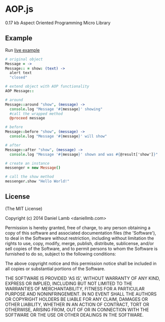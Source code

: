 # AOP.js

0.17 kb Aspect Oriented Programming Micro Library

## Example

Run [live example](http://jsfiddle.net/daniellmb/H2rvF/)

```CoffeeScript
# original object
Message = ->
Message:: = show: (text) ->
  alert text
  "closed"

# extend object with AOP functionality
AOP Message::

# around
Message::around "show", (message) ->
  console.log "Message '#{message}' showing"
  #call the wrapped method
  @proceed message

# before
Message::before "show", (message) ->
  console.log "Message '#{message}' will show"

# after
Message::after "show", (message) ->
  console.log "Message '#{message}' shown and was #{@result['show']}"

# create an instance
messenger = new Message()

# call the show method
messenger.show "Hello World!"
```

## License 

(The MIT License)

Copyright (c) 2014 Daniel Lamb <daniellmb.com>

Permission is hereby granted, free of charge, to any person obtaining
a copy of this software and associated documentation files (the
'Software'), to deal in the Software without restriction, including
without limitation the rights to use, copy, modify, merge, publish,
distribute, sublicense, and/or sell copies of the Software, and to
permit persons to whom the Software is furnished to do so, subject to
the following conditions:

The above copyright notice and this permission notice shall be
included in all copies or substantial portions of the Software.

THE SOFTWARE IS PROVIDED 'AS IS', WITHOUT WARRANTY OF ANY KIND,
EXPRESS OR IMPLIED, INCLUDING BUT NOT LIMITED TO THE WARRANTIES OF
MERCHANTABILITY, FITNESS FOR A PARTICULAR PURPOSE AND NONINFRINGEMENT.
IN NO EVENT SHALL THE AUTHORS OR COPYRIGHT HOLDERS BE LIABLE FOR ANY
CLAIM, DAMAGES OR OTHER LIABILITY, WHETHER IN AN ACTION OF CONTRACT,
TORT OR OTHERWISE, ARISING FROM, OUT OF OR IN CONNECTION WITH THE
SOFTWARE OR THE USE OR OTHER DEALINGS IN THE SOFTWARE.
